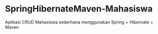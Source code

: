 # SpringHibernateMaven-Mahasiswa
 Aplikasi CRUD Mahasiswa sederhana menggunakan Spring + Hibernate + Maven
